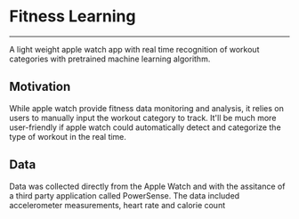 # Fitness Learning  
----  
A light weight apple watch app with real time recognition of workout categories with pretrained machine learning algorithm. 

## Motivation  
While apple watch provide fitness data monitoring and analysis, it relies on users to manually input the workout category to track. It'll be much more user-friendly if apple watch could automatically detect and categorize the type of workout in the real time. 

## Data  
Data was collected directly from the Apple Watch and with the assitance of a third party application called PowerSense. The data included accelerometer measurements, heart rate and calorie count



